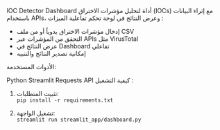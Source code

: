 IOC Detector Dashboard
أداة لتحليل مؤشرات الاختراق (IOCs) مع إثراء البيانات باستخدام APIs، وعرض النتائج في لوحة تحكم تفاعلية
الميزات :
- إدخال مؤشرات الاختراق يدوياً أو من ملف CSV
- التحقق من المؤشرات عبر APIs مثل VirusTotal
- عرض النتائج في Dashboard تفاعلي
- إمكانية تصدير النتائج والتنبيه
  
الأدوات المستخدمة:


 Python
 Streamlit
 Requests API
كيفية التشغيل :

1. تثبيت المتطلبات:  
   `pip install -r requirements.txt`

2. تشغيل الواجهة:  
   `streamlit run streamlit_app/dashboard.py`
